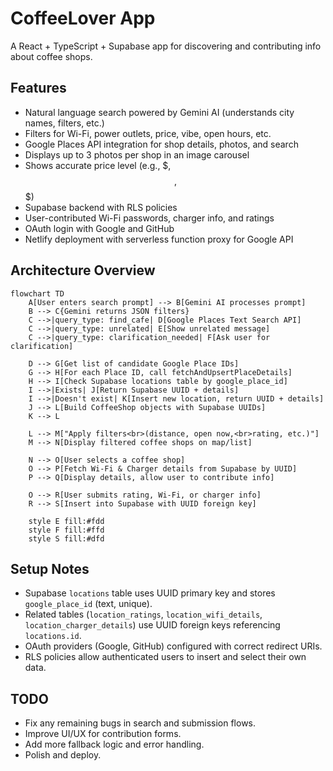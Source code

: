 # CoffeeLover App

A React + TypeScript + Supabase app for discovering and contributing info about coffee shops.

## Features

- Natural language search powered by Gemini AI (understands city names, filters, etc.)
- Filters for Wi-Fi, power outlets, price, vibe, open hours, etc.
- Google Places API integration for shop details, photos, and search
- Displays up to 3 photos per shop in an image carousel
- Shows accurate price level (e.g., $, $$, $$$)
- Supabase backend with RLS policies
- User-contributed Wi-Fi passwords, charger info, and ratings
- OAuth login with Google and GitHub
- Netlify deployment with serverless function proxy for Google API

## Architecture Overview

```mermaid
flowchart TD
    A[User enters search prompt] --> B[Gemini AI processes prompt]
    B --> C{Gemini returns JSON filters}
    C -->|query_type: find_cafe| D[Google Places Text Search API]
    C -->|query_type: unrelated| E[Show unrelated message]
    C -->|query_type: clarification_needed| F[Ask user for clarification]

    D --> G[Get list of candidate Google Place IDs]
    G --> H[For each Place ID, call fetchAndUpsertPlaceDetails]
    H --> I[Check Supabase locations table by google_place_id]
    I -->|Exists| J[Return Supabase UUID + details]
    I -->|Doesn't exist| K[Insert new location, return UUID + details]
    J --> L[Build CoffeeShop objects with Supabase UUIDs]
    K --> L

    L --> M["Apply filters<br>(distance, open now,<br>rating, etc.)"]
    M --> N[Display filtered coffee shops on map/list]

    N --> O[User selects a coffee shop]
    O --> P[Fetch Wi-Fi & Charger details from Supabase by UUID]
    P --> Q[Display details, allow user to contribute info]

    O --> R[User submits rating, Wi-Fi, or charger info]
    R --> S[Insert into Supabase with UUID foreign key]

    style E fill:#fdd
    style F fill:#ffd
    style S fill:#dfd
```

## Setup Notes

- Supabase `locations` table uses UUID primary key and stores `google_place_id` (text, unique).
- Related tables (`location_ratings`, `location_wifi_details`, `location_charger_details`) use UUID foreign keys referencing `locations.id`.
- OAuth providers (Google, GitHub) configured with correct redirect URIs.
- RLS policies allow authenticated users to insert and select their own data.

## TODO

- Fix any remaining bugs in search and submission flows.
- Improve UI/UX for contribution forms.
- Add more fallback logic and error handling.
- Polish and deploy.
